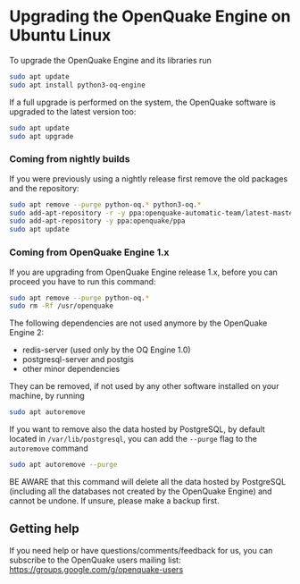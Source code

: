 # Upgrading the OpenQuake Engine on Ubuntu Linux

To upgrade the OpenQuake Engine and its libraries run

```bash
sudo apt update
sudo apt install python3-oq-engine
```

If a full upgrade is performed on the system, the OpenQuake software is upgraded to the latest version too:

```bash
sudo apt update
sudo apt upgrade
```

### Coming from nightly builds
If you were previously using a nightly release first remove the old packages and the repository:

```bash
sudo apt remove --purge python-oq.* python3-oq.*
sudo add-apt-repository -r -y ppa:openquake-automatic-team/latest-master
sudo add-apt-repository -y ppa:openquake/ppa
sudo apt update
```

### Coming from OpenQuake Engine 1.x

If you are upgrading from OpenQuake Engine release 1.x, before you can proceed you have to run this command:
```bash
sudo apt remove --purge python-oq.*
sudo rm -Rf /usr/openquake
```

The following dependencies are not used anymore by the OpenQuake Engine 2:
- redis-server (used only by the OQ Engine 1.0)
- postgresql-server and postgis
- other minor dependencies

They can be removed, if not used by any other software installed on your machine, by running

```bash
sudo apt autoremove
```

If you want to remove also the data hosted by PostgreSQL, by default located in `/var/lib/postgresql`, you can add the `--purge` flag to the `autoremove` command

```bash
sudo apt autoremove --purge
```

BE AWARE that this command will delete all the data hosted by PostgreSQL (including all the databases not created by the OpenQuake Engine) and cannot be undone. If unsure, please make a backup first.


## Getting help
If you need help or have questions/comments/feedback for us, you can subscribe to the OpenQuake users mailing list: https://groups.google.com/g/openquake-users

